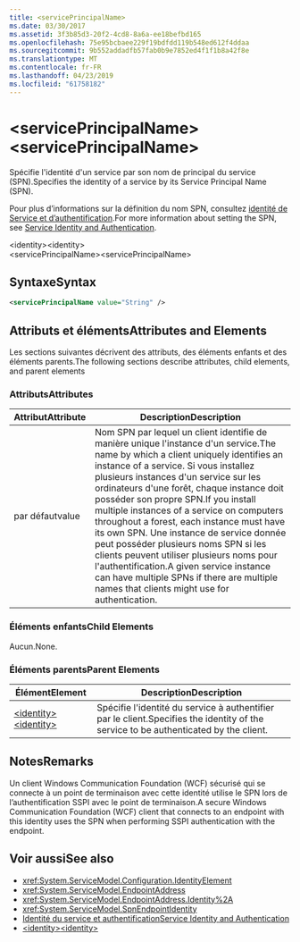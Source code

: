 ```yaml
---
title: <servicePrincipalName>
ms.date: 03/30/2017
ms.assetid: 3f3b85d3-20f2-4cd8-8a6a-ee18befbd165
ms.openlocfilehash: 75e95bcbaee229f19bdfdd119b548ed612f4ddaa
ms.sourcegitcommit: 9b552addadfb57fab0b9e7852ed4f1f1b8a42f8e
ms.translationtype: MT
ms.contentlocale: fr-FR
ms.lasthandoff: 04/23/2019
ms.locfileid: "61758182"
---
```

# <a name="serviceprincipalname"></a><span data-ttu-id="8028a-101">\<servicePrincipalName></span><span class="sxs-lookup"><span data-stu-id="8028a-101">\<servicePrincipalName></span></span>
<span data-ttu-id="8028a-102">Spécifie l'identité d'un service par son nom de principal du service (SPN).</span><span class="sxs-lookup"><span data-stu-id="8028a-102">Specifies the identity of a service by its Service Principal Name (SPN).</span></span>  
  
 <span data-ttu-id="8028a-103">Pour plus d’informations sur la définition du nom SPN, consultez [identité de Service et d’authentification](../../../../../docs/framework/wcf/feature-details/service-identity-and-authentication.md).</span><span class="sxs-lookup"><span data-stu-id="8028a-103">For more information about setting the SPN, see [Service Identity and Authentication](../../../../../docs/framework/wcf/feature-details/service-identity-and-authentication.md).</span></span>  
  
 <span data-ttu-id="8028a-104">\<identity></span><span class="sxs-lookup"><span data-stu-id="8028a-104">\<identity></span></span>  
<span data-ttu-id="8028a-105">\<servicePrincipalName></span><span class="sxs-lookup"><span data-stu-id="8028a-105">\<servicePrincipalName></span></span>  
  
## <a name="syntax"></a><span data-ttu-id="8028a-106">Syntaxe</span><span class="sxs-lookup"><span data-stu-id="8028a-106">Syntax</span></span>  
  
```xml  
<servicePrincipalName value="String" />
```  
  
## <a name="attributes-and-elements"></a><span data-ttu-id="8028a-107">Attributs et éléments</span><span class="sxs-lookup"><span data-stu-id="8028a-107">Attributes and Elements</span></span>  
 <span data-ttu-id="8028a-108">Les sections suivantes décrivent des attributs, des éléments enfants et des éléments parents.</span><span class="sxs-lookup"><span data-stu-id="8028a-108">The following sections describe attributes, child elements, and parent elements</span></span>  
  
### <a name="attributes"></a><span data-ttu-id="8028a-109">Attributs</span><span class="sxs-lookup"><span data-stu-id="8028a-109">Attributes</span></span>  
  
|<span data-ttu-id="8028a-110">Attribut</span><span class="sxs-lookup"><span data-stu-id="8028a-110">Attribute</span></span>|<span data-ttu-id="8028a-111">Description</span><span class="sxs-lookup"><span data-stu-id="8028a-111">Description</span></span>|  
|---------------|-----------------|  
|<span data-ttu-id="8028a-112">par défaut</span><span class="sxs-lookup"><span data-stu-id="8028a-112">value</span></span>|<span data-ttu-id="8028a-113">Nom SPN par lequel un client identifie de manière unique l'instance d'un service.</span><span class="sxs-lookup"><span data-stu-id="8028a-113">The name by which a client uniquely identifies an instance of a service.</span></span> <span data-ttu-id="8028a-114">Si vous installez plusieurs instances d'un service sur les ordinateurs d'une forêt, chaque instance doit posséder son propre SPN.</span><span class="sxs-lookup"><span data-stu-id="8028a-114">If you install multiple instances of a service on computers throughout a forest, each instance must have its own SPN.</span></span> <span data-ttu-id="8028a-115">Une instance de service donnée peut posséder plusieurs noms SPN si les clients peuvent utiliser plusieurs noms pour l'authentification.</span><span class="sxs-lookup"><span data-stu-id="8028a-115">A given service instance can have multiple SPNs if there are multiple names that clients might use for authentication.</span></span>|  
  
### <a name="child-elements"></a><span data-ttu-id="8028a-116">Éléments enfants</span><span class="sxs-lookup"><span data-stu-id="8028a-116">Child Elements</span></span>  
 <span data-ttu-id="8028a-117">Aucun.</span><span class="sxs-lookup"><span data-stu-id="8028a-117">None.</span></span>  
  
### <a name="parent-elements"></a><span data-ttu-id="8028a-118">Éléments parents</span><span class="sxs-lookup"><span data-stu-id="8028a-118">Parent Elements</span></span>  
  
|<span data-ttu-id="8028a-119">Élément</span><span class="sxs-lookup"><span data-stu-id="8028a-119">Element</span></span>|<span data-ttu-id="8028a-120">Description</span><span class="sxs-lookup"><span data-stu-id="8028a-120">Description</span></span>|  
|-------------|-----------------|  
|[<span data-ttu-id="8028a-121">\<identity></span><span class="sxs-lookup"><span data-stu-id="8028a-121">\<identity></span></span>](../../../../../docs/framework/configure-apps/file-schema/wcf/identity.md)|<span data-ttu-id="8028a-122">Spécifie l'identité du service à authentifier par le client.</span><span class="sxs-lookup"><span data-stu-id="8028a-122">Specifies the identity of the service to be authenticated by the client.</span></span>|  
  
## <a name="remarks"></a><span data-ttu-id="8028a-123">Notes</span><span class="sxs-lookup"><span data-stu-id="8028a-123">Remarks</span></span>  
 <span data-ttu-id="8028a-124">Un client Windows Communication Foundation (WCF) sécurisé qui se connecte à un point de terminaison avec cette identité utilise le SPN lors de l’authentification SSPI avec le point de terminaison.</span><span class="sxs-lookup"><span data-stu-id="8028a-124">A secure Windows Communication Foundation (WCF) client that connects to an endpoint with this identity uses the SPN when performing SSPI authentication with the endpoint.</span></span>  
  
## <a name="see-also"></a><span data-ttu-id="8028a-125">Voir aussi</span><span class="sxs-lookup"><span data-stu-id="8028a-125">See also</span></span>

- <xref:System.ServiceModel.Configuration.IdentityElement>
- <xref:System.ServiceModel.EndpointAddress>
- <xref:System.ServiceModel.EndpointAddress.Identity%2A>
- <xref:System.ServiceModel.SpnEndpointIdentity>
- [<span data-ttu-id="8028a-126">Identité du service et authentification</span><span class="sxs-lookup"><span data-stu-id="8028a-126">Service Identity and Authentication</span></span>](../../../../../docs/framework/wcf/feature-details/service-identity-and-authentication.md)
- [<span data-ttu-id="8028a-127">\<identity></span><span class="sxs-lookup"><span data-stu-id="8028a-127">\<identity></span></span>](../../../../../docs/framework/configure-apps/file-schema/wcf/identity.md)
